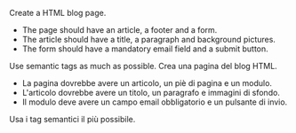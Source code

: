 
Create a HTML blog page.
* The page should have an article, a footer and a form.
* The article should have a title, a paragraph and background pictures.
* The form should have a mandatory email field and a submit button.

Use semantic tags as much as possible.
Crea una pagina del blog HTML.
* La pagina dovrebbe avere un articolo, un piè di pagina e un modulo.
* L'articolo dovrebbe avere un titolo, un paragrafo e immagini di sfondo.
* Il modulo deve avere un campo email obbligatorio e un pulsante di invio.

Usa i tag semantici il più possibile.
